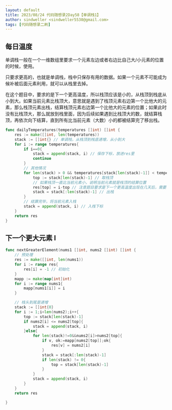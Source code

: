 ```yaml
---
layout: default
title: 2023/08/24 代码随想录2Day58【单调栈1】
author: sindweller <sindweller5530@gmail.com>
tags: [代码随想录二刷]
---
```


## 每日温度

单调栈一般在一个一维数组里要求一个元素左边或者右边比自己大/小元素的位置的时候，使用。

只要求更高的，也就是单调栈，栈中只保存有用的数据。如果一个元素不可能成为候补被后面元素利用，就可以从栈里去掉。

在这个题目中，要求的是下一个更高温度，所以栈顶应该是小的，从栈顶到栈底从小到大。如果当前元素比栈顶大，意思就是遇到了栈顶元素右边第一个比他大的元素，那么栈顶元素出栈，结算栈顶元素右边第一个比他大的元素的位置；如果此时没有比栈顶大，那么就放到栈里面，因为后续如果遇到比栈顶大的数，就结算栈顶，再依次向下结算，直到所有比当前元素（大数）小的都被结算完了移出栈。

```go
func dailyTemperatures(temperatures []int) []int {
    res := make([]int, len(temperatures))
    stack := []int{} // 单调栈，从栈顶到栈底递增，从小到大
    for i := range temperatures{
        if i==0{
            stack = append(stack, i) // 保存下标，放进res里
            continue
        }
        // 其他情况
        for len(stack) > 0 && temperatures[stack[len(stack)-1]] < temperatures[i]{
            top := stack[len(stack)-1] // 取栈顶
            // 如果栈顶一直比当前元素小，说明当前元素就是栈顶的结算位置
            res[top] = i-top // 注意题目要求是下一个更高温度出现在几天后，需要求差值
            stack = stack[:len(stack)-1] // 出栈
        }
        // 结算完毕，将当前元素入栈
        stack = append(stack, i) // 入栈下标
    }
    return res
}
```

## 下一个更大元素 I

```go
func nextGreaterElement(nums1 []int, nums2 []int) []int {
    // 预处理
    res := make([]int, len(nums1))
    for i := range res{
        res[i] = -1 // 初始化
    }
    mapp := make(map[int]int)
    for i := range nums1{
        mapp[nums1[i]] = i
    }

    // 栈头到尾是递增
    stack := []int{0}
    for i := 1;i<len(nums2);i++{
        top := stack[len(stack)-1]
        if nums2[i] <= nums2[top]{
            stack = append(stack, i)
        }else{
            for len(stack)!=0&&nums2[i]>nums2[top]{
                if v, ok:=mapp[nums2[top]];ok{
                    res[v] = nums2[i]
                }
                stack = stack[:len(stack)-1]
                if len(stack) != 0{
                    top = stack[len(stack)-1]
                }
            }
            stack = append(stack, i)
        }
    }
    return res

}
```

